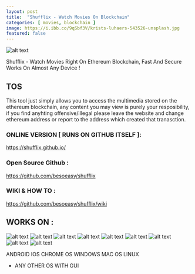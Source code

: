 ```yaml
---
layout: post
title:  "Shufflix - Watch Movies On Blockchain"
categories: [ movies, blockchain ]
image: https://i.ibb.co/9qSbf3V/krists-luhaers-543526-unsplash.jpg
featured: false
---
```


![alt text](https://image.ibb.co/mtWBdV/ezgif-1-e1ae54b047e4.gif)

Shufflix - Watch Movies Right On Ethereum Blockchain, Fast And Secure Works On Almost Any Device !


## TOS
This tool just simply allows you to access the multimedia stored on the ethereum blockchain, any content you may view is purely your resposibility, if you find anyhting offensive/illegal please leave the website and change ethereum address or report to the address which created that tranasction.



### ONLINE VERSION [ RUNS ON GITHUB ITSELF ]: 
https://shufflix.github.io/

### Open Source Github : 
https://github.com/besoeasy/shufflix

### WIKI & HOW TO : 
https://github.com/besoeasy/shufflix/wiki

## WORKS ON : 

![alt text](http://icons.iconarchive.com/icons/martz90/circle/64/android-icon.png)
![alt text](http://icons.iconarchive.com/icons/dakirby309/windows-8-metro/64/Folders-OS-Windows-8-Metro-icon.png)
![alt text](http://icons.iconarchive.com/icons/icons8/windows-8/64/Systems-Mac-Os-icon.png)
![alt text](http://icons.iconarchive.com/icons/tatice/operating-systems/64/Linux-icon.png)
![alt text](http://icons.iconarchive.com/icons/google/chrome/64/Google-Chrome-icon.png)
![alt text](http://icons.iconarchive.com/icons/morcha/browsers/64/Firefox-icon.png)
![alt text](http://icons.iconarchive.com/icons/johanchalibert/mac-osx-yosemite/64/safari-icon.png)
![alt text](http://icons.iconarchive.com/icons/tatice/cristal-intense/64/Internet-Explorer-icon.png)
![alt text](http://icons.iconarchive.com/icons/dakirby309/simply-styled/64/Opera-icon.png)


ANDROID
IOS
CHROME OS
WINDOWS
MAC OS
LINUX
+ ANY OTHER OS WITH GUI
